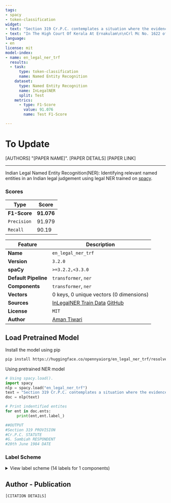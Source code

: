 ```yaml
---
tags:
- spacy
- token-classification
widget:
- text: "Section 319 Cr.P.C. contemplates a situation where the evidence adduced by the prosecution for Respondent No.3-G. Sambiah on 20th June 1984"
- text: "In The High Court Of Kerala At Ernakulam\n\nCrl Mc No. 1622 of 2006()\n\n\n1. T.R.Ajayan, S/O. O.Raman,\n                      ...  Petitioner\n\n                        Vs\n\n\n\n1. M.Ravindran,\n                       ...       Respondent\n\n2. Mrs. Nirmala Dinesh, W/O. Dinesh,\n\n                For Petitioner  :Sri.A.Kumar\n\n                For Respondent  :Smt.M.K.Pushpalatha\n\nThe Hon'ble Mr. Justice P.R.Raman\nThe Hon'ble Mr. Justice V.K.Mohanan\n\n Dated :07/01/2008\n\n O R D E R\n"
language:
- en
license: mit
model-index:
- name: en_legal_ner_trf
  results:
  - task:
      type: token-classification             
      name: Named Entity Recognition              
    dataset:
      type: Named Entity Recognition 
      name: InLegalNER
      split: Test       
    metrics:
      - type: F1-Score         
        value: 91.076
        name: Test F1-Score              

---
```

# To Update

[AUTHORS] "[PAPER NAME]". [PAPER DETAILS] [PAPER LINK]

---
Indian Legal Named Entity Recognition(NER): Identifying relevant named entities in an Indian legal judgement using legal NER trained on [spacy](https://github.com/explosion/spaCy).

### Scores

| Type | Score |
| --- | --- |
| **F1-Score** | **91.076** |
| `Precision` | 91.979 |
| `Recall` | 90.19 |


| Feature | Description |
| --- | --- |
| **Name** | `en_legal_ner_trf` |
| **Version** | `3.2.0` |
| **spaCy** | `>=3.2.2,<3.3.0` |
| **Default Pipeline** | `transformer`, `ner` |
| **Components** | `transformer`, `ner` |
| **Vectors** | 0 keys, 0 unique vectors (0 dimensions) |
| **Sources** | [InLegalNER Train Data](https://storage.googleapis.com/indianlegalbert/OPEN_SOURCED_FILES/NER/NER_TRAIN.zip) [GitHub](https://github.com/Legal-NLP-EkStep/legal_NER)|
| **License** | `MIT` |
| **Author** | [Aman Tiwari](https://www.linkedin.com/in/amant555/) |

## Load Pretrained Model

Install the model using pip

```sh
pip install https://huggingface.co/opennyaiorg/en_legal_ner_trf/resolve/main/en_legal_ner_trf-any-py3-none-any.whl
```

Using pretrained NER model

```python
# Using spacy.load().
import spacy
nlp = spacy.load("en_legal_ner_trf")
text = "Section 319 Cr.P.C. contemplates a situation where the evidence adduced by the prosecution for Respondent No.3-G. Sambiah on 20th June 1984"
doc = nlp(text)

# Print indentified entites
for ent in doc.ents:
     print(ent,ent.label_)

##OUTPUT     
#Section 319 PROVISION
#Cr.P.C. STATUTE
#G. Sambiah RESPONDENT
#20th June 1984 DATE
```


### Label Scheme

<details>

<summary>View label scheme (14 labels for 1 components)</summary>

| ENTITY | BELONGS TO |
| --- | --- |
| `LAWYER` | PREAMBLE |
| `COURT` | PREAMBLE, JUDGEMENT |
| `JUDGE` | PREAMBLE, JUDGEMENT |
| `PETITIONER` | PREAMBLE, JUDGEMENT |
| `RESPONDENT` | PREAMBLE, JUDGEMENT |
| `CASE_NUMBER` | JUDGEMENT | 
| `GPE` | JUDGEMENT |
| `DATE` | JUDGEMENT |
| `ORG` | JUDGEMENT |
| `STATUTE` | JUDGEMENT |
| `WITNESS` | JUDGEMENT |
| `PRECEDENT` | JUDGEMENT |
| `PROVISION` | JUDGEMENT |
| `OTHER_PERSON` | JUDGEMENT |

</details>

## Author - Publication

```
[CITATION DETAILS]
```